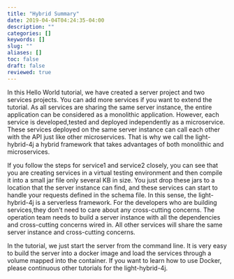 ```yaml
---
title: "Hybrid Summary"
date: 2019-04-04T04:24:35-04:00
description: ""
categories: []
keywords: []
slug: ""
aliases: []
toc: false
draft: false
reviewed: true
---
```


In this Hello World tutorial, we have created a server project and two services projects. You can add more services if you want to extend the tutorial. As all services are sharing the same server instance, the entire application can be considered as a monolithic application. However, each service is developed,tested and deployed independently as a microservice. These services deployed on the same server instance can call each other with the API just like other microservices. That is why we call the light-hybrid-4j a hybrid framework that takes advantages of both monolithic and microservices. 

If you follow the steps for service1 and service2 closely, you can see that you are creating services in a virtual testing environment and then compile it into a small jar file only several KB in size. You just drop these jars to a location that the server instance can find, and these services can start to handle your requests defined in the schema file. In this sense, the light-hybrid-4j is a serverless framework. For the developers who are building services,they don't need to care about any cross-cutting concerns. The operation team needs to build a server instance with all the dependencies and cross-cutting concerns wired in. All other services will share the same server instance and cross-cutting concerns. 

In the tutorial, we just start the server from the command line. It is very easy to build the server into a docker image and load the services through a volume mapped into the container. If you want to learn how to use Docker, please continuous other tutorials for the light-hybrid-4j. 

